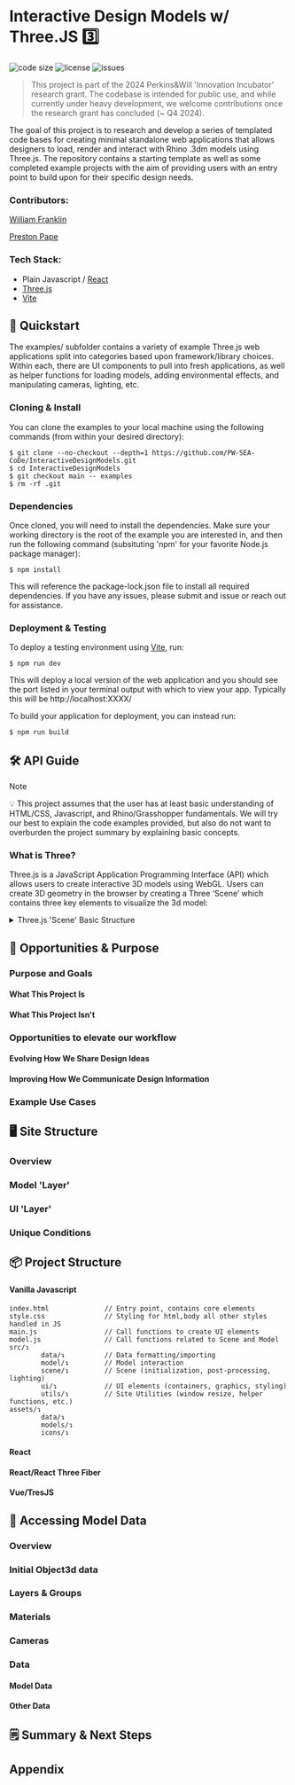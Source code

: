 # Interactive Design Models w/ Three.JS 3️⃣

![code size](https://img.shields.io/github/languages/code-size/PW-SEA-CoDe/InteractiveDesignModels?style=flat-square)
![license](https://img.shields.io/github/license/PW-SEA-CoDe/InteractiveDesignModels?style=flat-square)
![issues](https://img.shields.io/github/issues/PW-SEA-CoDe/InteractiveDesignModels)

> This project is part of the 2024 Perkins&Will 'Innovation Incubator' research grant. The codebase is intended for public use, and while currently under heavy development, we welcome contributions once the research grant has concluded (~ Q4 2024). 

The goal of this project is to research and develop a series of templated code bases for creating minimal standalone web applications that allows designers to load, render and interact with Rhino .3dm models using Three.js. The repository contains a starting template as well as some completed example projects with the aim of providing users with an entry point to build upon for their specific design needs.

### Contributors:

[William Franklin](https://github.com/wmfranklin20)

[Preston Pape](https://github.com/prxsto)

### Tech Stack:
- Plain Javascript / [React](https://react.dev/)
- [Three.js](https://threejs.org/)
- [Vite](https://vitejs.dev/)

## 🚀 Quickstart

The examples/ subfolder contains a variety of example Three.js web applications split into categories based upon framework/library choices. Within each, there are UI components to pull into fresh applications, as well as helper functions for loading models, adding environmental effects, and manipulating cameras, lighting, etc.

### Cloning & Install
You can clone the examples to your local machine using the following commands (from within your desired directory):
```shell
$ git clone --no-checkout --depth=1 https://github.com/PW-SEA-CoDe/InteractiveDesignModels.git
$ cd InteractiveDesignModels
$ git checkout main -- examples
$ rm -rf .git
```

### Dependencies
Once cloned, you will need to install the dependencies. Make sure your working directory is the root of the example you are interested in, and then run the following command (subsituting 'npm' for your favorite Node.js package manager):
```shell
$ npm install
```
This will reference the package-lock.json file to install all required dependencies. If you have any issues, please submit and issue or reach out for assistance.

###  Deployment & Testing
To deploy a testing environment using [Vite](https://vitejs.dev/), run:
```shell
$ npm run dev
```
This will deploy a local version of the web application and you should see the port listed in your terminal output with which to view your app.
Typically this will be http://localhost:XXXX/

To build your application for deployment, you can instead run:
```shell
$ npm run build
```

## 🛠️ API Guide
> [!NOTE]
> 💡 This project assumes that the user has at least basic understanding of HTML/CSS, Javascript, and Rhino/Grasshopper fundamentals. We will try our best to explain the code examples provided, but also do not want to overburden the project summary by explaining basic concepts.

### What is Three?
Three.js is a JavaScript Application Programming Interface (API) which allows users to create interactive 3D models using WebGL. Users can create 3D geometry in the browser by creating a Three ‘Scene’ which contains three key elements to visualize the 3d model:

<details>
  <summary>Three.js 'Scene' Basic Structure</summary>
The root object in Three is the 'Scene' which contains all other components. The Scene is appended to an existing DOM element and is then updated with any additional Three components or UI styling that is needed by the user. 

_**At a minimum, the Scene, a Camera and a Renderer must be defined to create a Scene.**_  

```
scene ↴                                 // Root Element
        renderer                        // Renders Scene
        camera                          // Visual access point to scene
        lights ↴                        // Lighting - Multiple possible types
                    Spotlight                   
                    Domelight
                    ...
        geometry ↴                      // Geometry - Multiple native and loadable types
                    Mesh
                    Polysurface
                    Line
                    .3dm
                    .gltf
                    ... 
        controls                        // Control of camera in scene space
```
#### Camera
Each scene needs to initialize a camera in order to view the scene. Three provides a series of pre-built camera options that need some additional attributes in order to work properly.

#### Lights
Similar to the camera, each scene should be initialized with a light source in order to view the models materials, and shadows.

#### Mesh(Geometry)
Lastly, the user can populate the scene with any amount of meshes, or 3D geometry by either using native Three object constructors, or by loading a third-party geometry (such as a Rhino .3dm) using pre-built model loading scripts.

### Loading a .3dm Model

### UI & Site Structure
The template file developed for this project breaks down the site structure into two ‘layers’; the ‘Model’ layer contains the Three scene, while the ‘UI’ layer contains any UI elements that the user needs to implement to interact with their models or data. 

</details>

## 🌟 Opportunities & Purpose

### Purpose and Goals
#### What This Project Is
#### What This Project Isn't

### Opportunities to elevate our workflow
#### Evolving How We Share Design Ideas
#### Improving How We Communicate Design Information

### Example Use Cases

## 🖥️ Site Structure
### Overview
### Model 'Layer'
### UI 'Layer'
### Unique Conditions

## 📦 Project Structure

#### Vanilla Javascript
```
index.html              // Entry point, contains core elements
style.css               // Styling for html,body all other styles handled in JS
main.js                 // Call functions to create UI elements 
model.js                // Call functions related to Scene and Model 
src/↴
        data/↴          // Data formatting/importing
        model/↴         // Model interaction
        scene/↴         // Scene (initialization, post-processing, lighting)
        ui/↴            // UI elements (containers, graphics, styling)
        utils/↴         // Site Utilities (window resize, helper functions, etc.) 
assets/↴
        data/↴
        models/↴
        icons/↴
```
#### React
#### React/React Three Fiber
#### Vue/TresJS

## 💾 Accessing Model Data
### Overview
### Initial Object3d data
### Layers & Groups
### Materials
### Cameras
### Data
#### Model Data
#### Other Data

## 🗒️ Summary & Next Steps

## Appendix

